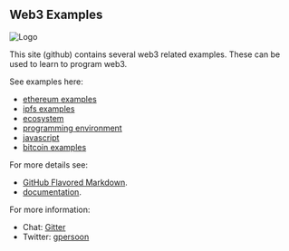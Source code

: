 ## Web3 Examples
![Logo](https://web3examples.github.io/logo.png)

This site (github) contains several web3 related examples. These can be used to learn to program web3.

See examples here:
- [ethereum examples](../../../ethereum/)
- [ipfs examples](../../../ipfs/)
- [ecosystem](../../../ecosystem/)
- [programming environment](../../../programmingenvironment/)
- [javascript](../../../javascript/)
- [bitcoin examples](../../../bitcoin/)


For more details see:
- [GitHub Flavored Markdown](https://guides.github.com/features/mastering-markdown/).<br/>
- [documentation](https://help.github.com/categories/github-pages-basics/).<br/>


For more information:
- Chat: [Gitter](https://gitter.im/web3examples/community)
- Twitter: [gpersoon](https://twitter.com/gpersoon)

<script src="https://code.responsivevoice.org/responsivevoice.js?key=wwYbW8EZ"></script>
